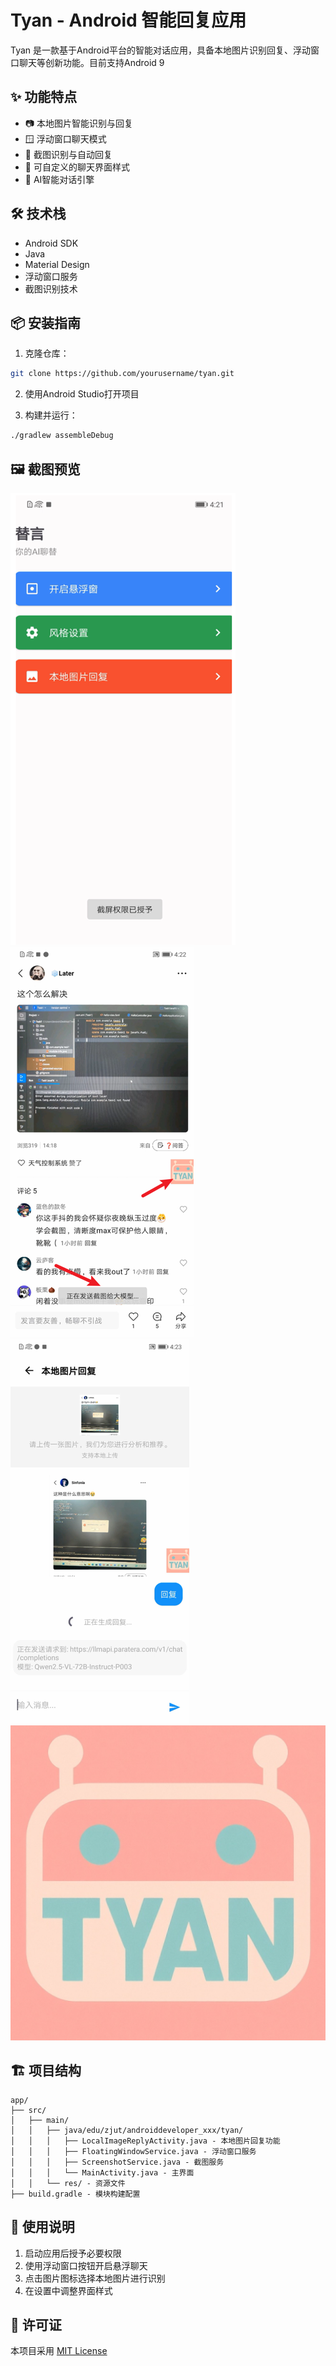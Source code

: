 # Tyan - Android 智能回复应用

Tyan 是一款基于Android平台的智能对话应用，具备本地图片识别回复、浮动窗口聊天等创新功能。目前支持Android 9

## ✨ 功能特点

- 📷 本地图片智能识别与回复
- 🪟 浮动窗口聊天模式
- 📸 截图识别与自动回复
- 🎨 可自定义的聊天界面样式
- 🤖 AI智能对话引擎

## 🛠️ 技术栈

- Android SDK
- Java
- Material Design
- 浮动窗口服务
- 截图识别技术

## 📦 安装指南

1. 克隆仓库：
```bash
git clone https://github.com/yourusername/tyan.git
```

2. 使用Android Studio打开项目

3. 构建并运行：
```bash
./gradlew assembleDebug
```

## 🖼️ 截图预览

![主界面截图](Tyan/app/src/main/图片1.png)
![悬浮窗截图](Tyan/app/src/main/图片2.png)
![本地上传截图](Tyan/app/src/main/图片3.png)
![图标](Tyan/app/src/main/tubiao-playstore.png)

## 🏗️ 项目结构

```
app/
├── src/
│   ├── main/
│   │   ├── java/edu/zjut/androiddeveloper_xxx/tyan/
│   │   │   ├── LocalImageReplyActivity.java - 本地图片回复功能
│   │   │   ├── FloatingWindowService.java - 浮动窗口服务
│   │   │   ├── ScreenshotService.java - 截图服务
│   │   │   └── MainActivity.java - 主界面
│   │   └── res/ - 资源文件
├── build.gradle - 模块构建配置
```

## 📝 使用说明

1. 启动应用后授予必要权限
2. 使用浮动窗口按钮开启悬浮聊天
3. 点击图片图标选择本地图片进行识别
4. 在设置中调整界面样式

## 📜 许可证

本项目采用 [MIT License](LICENSE)
